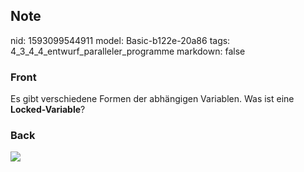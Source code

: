 ## Note
nid: 1593099544911
model: Basic-b122e-20a86
tags: 4_3_4_4_entwurf_paralleler_programme
markdown: false

### Front
Es gibt verschiedene Formen der abhängigen Variablen. Was ist eine
<b>Locked-Variable</b>?

### Back
<img src="paste-680ee9c46c3ee358ea4bccf7133cbf1d8bdb4552.jpg">
